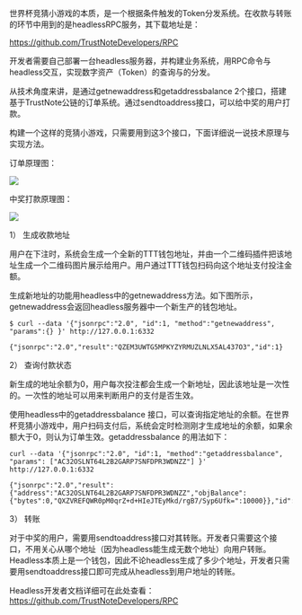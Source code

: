 世界杯竞猜小游戏的本质，是一个根据条件触发的Token分发系统。在收款与转账的环节中用到的是headlessRPC服务，其下载地址是：
 
https://github.com/TrustNoteDevelopers/RPC
 
开发者需要自己部署一台headless服务器，并构建业务系统，用RPC命令与headless交互，实现数字资产（Token）的查询与的分发。
 
从技术角度来讲，是通过getnewaddress和getaddressbalance 2个接口，搭建基于TrustNote公链的订单系统。通过sendtoaddress接口，可以给中奖的用户打款。

构建一个这样的竞猜小游戏，只需要用到这3个接口，下面详细说一说技术原理与实现方法。

订单原理图：

![](https://github.com/TrustNoteDevelopers/wiki/raw/master/samples/images/worldcup2018_01.jpg)

中奖打款原理图：

![](https://github.com/TrustNoteDevelopers/wiki/raw/master/samples/images/worldcup2018_02.jpg)
 
1） 生成收款地址
 
用户在下注时，系统会生成一个全新的TTT钱包地址，并由一个二维码插件把该地址生成一个二维码图片展示给用户。用户通过TTT钱包扫码向这个地址支付投注金额。
 
生成新地址的功能用headless中的getnewaddress方法。如下图所示，getnewaddress会返回headless服务器中一个新生产的钱包地址。
 
``` 
$ curl --data '{"jsonrpc":"2.0", "id":1, "method":"getnewaddress", "params":{} }' http://127.0.0.1:6332 
```

```
{"jsonrpc":"2.0","result":"QZEM3UWTG5MPKYZYRMUZLNLX5AL437O3","id":1}
```
 
2） 查询付款状态
 
新生成的地址余额为0，用户每次投注都会生成一个新地址，因此该地址是一次性的。一次性的地址可以用来判断用户的支付是否生效。
 
使用headless中的getaddressbalance 接口，可以查询指定地址的余额。在世界杯竞猜小游戏中，用户扫码支付后，系统会定时检测刚才生成地址的余额，如果余额大于0，则认为订单生效。getaddressbalance 的用法如下：
 
``` 
curl --data '{"jsonrpc":"2.0", "id":1, "method":"getaddressbalance", "params": ["AC32OSLNT64L2B2GARP7SNFDPR3WDNZZ"] }' http://127.0.0.1:6332
```

```
{"jsonrpc":"2.0","result":{"address":"AC32OSLNT64L2B2GARP7SNFDPR3WDNZZ","objBalance":{"bytes":0,"QXZVREFQWR0pM0qrZ+d+HIeJTEyMkd/rgB7/Syp6Ufk=":10000}},"id":1}
```
 
3） 转账
 
对于中奖的用户，需要用sendtoaddress接口对其转账。开发者只需要这个接口，不用关心从哪个地址（因为headless能生成无数个地址）向用户转账。Headless本质上是一个钱包，因此不论headless生成了多少个地址，开发者只需要用sendtoaddress接口即可完成从headless到用户地址的转账。
 
 
Headless开发者文档详细可在此处查看： https://github.com/TrustNoteDevelopers/RPC
